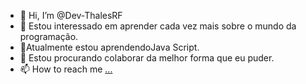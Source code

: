 - 👋 Hi, I’m @Dev-ThalesRF
- 👀 Estou interessado em aprender cada vez mais sobre o mundo da programação.
- 🌱Atualmente estou aprendendoJava Script.
- 💞️ Estou procurando colaborar da melhor forma que eu puder.
- 📫 How to reach me [... ](https://www.linkedin.com/in/thales-ribeiro-freitas-823791166/)

<!---
Dev-ThalesRF/Dev-ThalesRF is a ✨ special ✨ repository because its `README.md` (this file) appears on your GitHub profile.
You can click the Preview link to take a look at your changes.
--->
